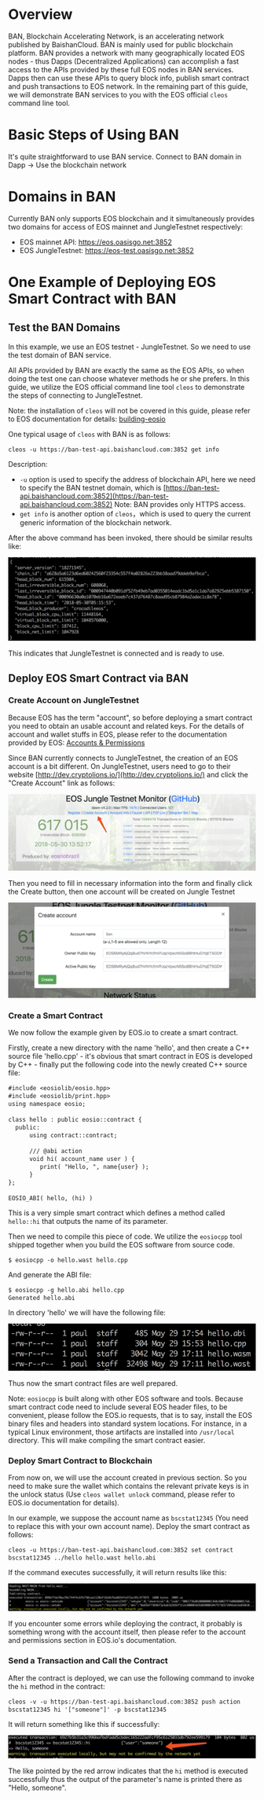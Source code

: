 # Overview

BAN, Blockchain Accelerating Network, is an accelerating network published by BaishanCloud. BAN is mainly used for public blockchain platform. BAN provides a network with many geographically located EOS nodes - thus Dapps (Decentralized Applications) can accomplish a fast access to the APIs provided by these full EOS nodes in BAN services. Dapps then can use these APIs to query block info, publish smart contract and push transactions to EOS network. In the remaining part of this guide, we will demonstrate BAN services to you with the EOS official `cleos` command line tool.

# Basic Steps of Using BAN

It's quite straightforward to use BAN service.
Connect to BAN domain in Dapp -> Use the blockchain network

# Domains in BAN

Currently BAN only supports EOS blockchain and it simultaneously provides two domains for access of EOS mainnet and JungleTestnet respectively: 

* EOS mainnet API: https://eos.oasisgo.net:3852
* EOS JungleTestnet: https://eos-test.oasisgo.net:3852

# One Example of Deploying EOS Smart Contract with BAN

## Test the BAN Domains

In this example, we use an EOS testnet - JungleTestnet. So we need to use the test domain of BAN service.

All APIs provided by BAN are exactly the same as the EOS APIs, so when doing the test one can choose whatever methods he or she prefers. In this guide, we utilize the EOS official command line tool `cleos` to demonstrate the steps of connecting to JungleTestnet.

Note: the installation of `cleos` will not be covered in this guide, please refer to EOS documentation for details: [building-eosio](https://github.com/EOSIO/eos/wiki/Local-Environment#2-building-eosio)

One typical usage of `cleos` with BAN is as follows:


```
cleos -u https://ban-test-api.baishancloud.com:3852 get info
```

Description:

* `-u` option is used to specify the address of blockchain API, here we need to specify the BAN testnet domain, which is [https://ban-test-api.baishancloud.com:3852](https://ban-test-api.baishancloud.com:3852)
Note: BAN provides only HTTPS access.
* `get info` is another option of `cleos`，which is used to query the current generic information of the blockchain network.

After the above command has been invoked, there should be similar results like:

![ban-2](../zh/ban-2.png)

This indicates that JungleTestnet is connected and is ready to use.

## Deploy EOS Smart Contract via BAN

### Create Account on JungleTestnet

Because EOS has the term "account", so before deploying a smart contract you need to obtain an usable account and related keys. For the details of account and wallet stuffs in EOS, please refer to the documentation provided by EOS: [Accounts & Permissions](https://github.com/EOSIO/eos/wiki/Accounts%20%26%20Permissions)

Since BAN currently connects to JungleTestnet, the creation of an EOS account is a bit different. On JungleTestnet, users need to go to their website [http://dev.cryptolions.io/](http://dev.cryptolions.io/) and click the "Create Account" link as follows:

![ban-3](../zh/ban-3.jpg)

Then you need to fill in necessary information into the form and finally click the Create button, then one account will be created on Jungle Testnet

![ban-4](../zh/ban-4.jpg)

### Create a Smart Contract

We now follow the example given by EOS.io to create a smart contract.

Firstly, create a new directory with the name 'hello', and then create a C++ source file 'hello.cpp' - it's obvious that smart contract in EOS is developed by C++ - finally put the following code into the newly created C++ source file:

```
#include <eosiolib/eosio.hpp>
#include <eosiolib/print.hpp>
using namespace eosio;
 
class hello : public eosio::contract {
  public:
      using contract::contract;
 
      /// @abi action
      void hi( account_name user ) {
         print( "Hello, ", name{user} );
      }
};
 
EOSIO_ABI( hello, (hi) )
```

This is a very simple smart contract which defines a method called `hello::hi` that outputs the name of its parameter.

Then we need to compile this piece of code. We utilize the `eosiocpp` tool shipped together when you build the EOS software from source code.

```
$ eosiocpp -o hello.wast hello.cpp
```

And generate the ABI file:

```
$ eosiocpp -g hello.abi hello.cpp
Generated hello.abi
```

In directory 'hello' we will have the following file:

![ban-5](../zh/ban-5.png)

Thus now the smart contract files are well prepared.

Note: `eosiocpp` is built along with other EOS software and tools. Because smart contract code need to include several EOS header files, to be convenient, please follow the EOS.io requests, that is to say, install the EOS binary files and headers into standard system locations. For instance, in a typical Linux environment, those artifacts are installed into `/usr/local` directory. This will make compiling the smart contract easier.

### Deploy Smart Contract to Blockchain

From now on, we will use the account created in previous section. So you need to make sure the wallet which contains the relevant private keys is in the unlock status (Use `cleos wallet unlock` command, please refer to EOS.io documentation for details).

In our example, we suppose the account name as `bscstat12345` (You need to replace this with your own account name). Deploy the smart contract as follows:

```
cleos -u https://ban-test-api.baishancloud.com:3852 set contract bscstat12345 ../hello hello.wast hello.abi
```

If the command executes successfully, it will return results like this:

![ban-6](../zh/ban-6.png)

If you encounter some errors while deploying the contract, it probably is something wrong with the account itself, then please refer to the account and permissions section in EOS.io's documentation.

### Send a Transaction and Call the Contract

After the contract is deployed, we can use the following command to invoke the `hi` method in the contract:

```
cleos -v -u https://ban-test-api.baishancloud.com:3852 push action bscstat12345 hi '["someone"]' -p bscstat12345
```

It will return something like this if successfully:

![ban-7](../zh/ban-7.jpg)

The like pointed by the red arrow indicates that the `hi` method is executed successfully thus the output of the parameter's name is printed there as "Hello, someone".
